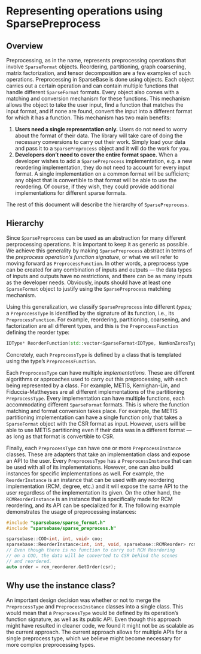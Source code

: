 # Representing operations using SparsePreprocess

## Overview

Preprocessing, as in the name, represents preprocessing operations that involve `SparseFormat` objects. Reordering, partitioning, graph coarsening, matrix factorization, and tensor decomposition are a few examples of such operations. Preprocessing in SparseBase is done using objects. Each object carries out a certain operation and can contain multiple functions that handle different `SparseFormat` formats. Every object also comes with a matching and conversion mechanism for these functions. This mechanism allows the object to take the user input, find a function that matches the input format, and if none are found, convert the input into a different format for which it has a function. This mechanism has two main benefits:

1. **Users need a single representation only.** Users do not need to worry about the format of their data. The library will take care of doing the necessary conversions to carry out their work. Simply load your data and pass it to a `SparsePreprocess` object and it will do the work for you.
2. **Developers don’t need to cover the entire format space.** When a developer wishes to add a `SparsePreprocess` implementation, e.g. a new reordering implementation, they do not need to account for every input format. A single implementation on a common format will be sufficient; any object that is convertible to that format will be able to use the reordering. Of course, if they wish, they could provide additional implementations for different sparse formats.

The rest of this document will describe the hierarchy of `SparsePreprocess`.

## Hierarchy

Since `SparsePreprocess` can be used as an abstraction for many different perprocessing operations. It is important to keep it as generic as possible. We achieve this generality by making `SparsePreprocess` abstract in terms of the *preprocess operation’s function signature*, or what we will refer to moving forward as `PreprocessFunction`. In other words, a preprocess type can be created for any combination of inputs and outputs — the data types of inputs and outputs have no restrictions, and there can be as many inputs as the developer needs. Obviously, inputs should have at least one `SparseFormat` object to justify using the `SparsePreprocess` matching mechanism.  

Using this generalization, we classify `SparsePreprocess` into different *types;* a `PreprocessType` is identified by the signature of its function, i.e., its `PreprocessFunction`. For example, reordering, partitioning, coarsening, and factorization are all different types, and this is the `PreprocessFunction` defining the reorder type:

```cpp
IDType* ReorderFunction(std::vector<SparseFormat<IDType, NumNonZerosType>*>)
```

Concretely, each `PreprocessType` is defined by a class that is templated using the type’s `PreprocessFunction`. 

Each `PreprocessType` can have multiple *implementations.* These are different algorithms or approaches used to carry out this preprocessing, with each being represented by a class. For example, METIS, Kernighan-Lin, and Fiduccia-Mattheyses are all different implementations of the partitioning `PreprocessType`. Every implementation can have multiple functions, each accommodating different `SparseFormat` formats. This is where the function matching and format conversion takes place. For example, the METIS partitioning implementation can have a single function only that takes a `SparseFormat` object with the CSR format as input. However, users will be able to use METIS partitioning even if their data was in a different format — as long as that format is convertible to CSR.  

Finally, each `PreprocessType` can have one or more `PreprocessInstance` classes. These are adapters that take an implementation class and expose an API to the user. Every `PreprocessType` has a `PreprocessInstance` that can be used with all of its implementations. However, one can also build instances for specific implementations as well. For example, the `ReorderInstance` is an instance that can be used with any reordering implementation (RCM, degree, etc.) and it will expose the same API to the user regardless of the implementation its given. On the other hand, the `RCMReorderInstance` is an instance that is specifically made for RCM reordering, and its API can be specialized for it. The following example demonstrates the usage of preprocessing instances:

```cpp
#include "sparsebase/sparse_format.h"
#include "sparsebase/sparse_preprocess.h"

sparsebase::COO<int, int, void> coo;
sparsebase::ReorderInstance<int, int, void, sparsebase::RCMReorder> rcm_orderer;
// Even though there is no function to carry out RCM Reordering 
// on a COO, the data will be converted to CSR behind the scenes
// and reordered.
auto order = rcm_reorderer.GetOrder(csr);
```

## Why use the instance class?

An important design decision was whether or not to merge the `PreprocessType` and `PreprocessInstance` classes into a single class. This would mean that a `PreprocessType` would be defined by its operation’s function signature, as well as its public API. Even though this approach might have resulted in cleaner code, we found it might not be as scalable as the current approach. The current approach allows for multiple APIs for a single preprocess type, which we believe might become necessary for more complex preprocessing types.
